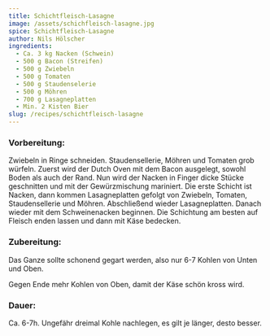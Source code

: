 ```yaml
---
title: Schichtfleisch-Lasagne
image: /assets/schichfleisch-lasagne.jpg
spice: Schichtfleisch-Lasagne
author: Nils Hölscher
ingredients:
  - Ca. 3 kg Nacken (Schwein)
  - 500 g Bacon (Streifen)
  - 500 g Zwiebeln
  - 500 g Tomaten
  - 500 g Staudenselerie
  - 500 g Möhren
  - 700 g Lasagneplatten
  - Min. 2 Kisten Bier
slug: /recipes/schichtfleisch-lasagne
---
```

<!--StartFragment-->

### Vorbereitung:

Zwiebeln in Ringe schneiden. Staudensellerie, Möhren und Tomaten grob würfeln. Zuerst wird der Dutch Oven mit dem Bacon ausgelegt, sowohl Boden als auch der Rand. Nun wird der Nacken in Finger dicke Stücke geschnitten und mit der Gewürzmischung mariniert. Die erste Schicht ist Nacken, dann kommen Lasagneplatten gefolgt von Zwiebeln, Tomaten, Staudensellerie und Möhren. Abschließend wieder Lasagneplatten. Danach wieder mit dem Schweinenacken beginnen. Die Schichtung am besten auf Fleisch enden lassen und dann mit Käse bedecken.

### Zubereitung:

Das Ganze sollte schonend gegart werden, also nur 6-7 Kohlen von Unten und Oben.

Gegen Ende mehr Kohlen von Oben, damit der Käse schön kross wird.

### Dauer:

Ca. 6-7h. Ungefähr dreimal Kohle nachlegen, es gilt je länger, desto besser.

<!--EndFragment-->
